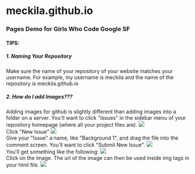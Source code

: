 # meckila.github.io
<h3>Pages Demo for Girls Who Code Google SF</h3>

<h4>TIPS:</h4>

<h5>1. Naming Your Repository</h5>
Make sure the name of your repository of your website matches your username. For example, my username is meckila and the name of the repository is meckila.github.io

<h5>2. How do I add Images???</h5>
Adding images for github is slightly different than adding images into a folder on a server. You'll want to click "Issues" in the sidebar menu of your repository homepage (where all your project files are).

<img src="https://cloud.githubusercontent.com/assets/9985425/8758009/32c95a98-2c94-11e5-8673-5bc7c10f49ea.png">
<br>
Click "New Issue"
<img src="https://cloud.githubusercontent.com/assets/9985425/8758078/cb920ba8-2c94-11e5-89c9-2eace6f72e4e.png">
<br>
Give your "Issue" a name, like "Background 1", and drag the file into the comment screen. You'll want to click "Submit New Issue".
<img src="https://cloud.githubusercontent.com/assets/9985425/8758080/d4d3a9b0-2c94-11e5-9193-f7285c6bdfe4.png">
<br>
You'll get something like the following:
<img src="https://cloud.githubusercontent.com/assets/9985425/8758097/0c6e817e-2c95-11e5-9738-61d48b94fd14.png">
<br>
Click on the image. The url of the image can then be used inside img tags in your html file.
<img src="https://cloud.githubusercontent.com/assets/9985425/8758149/9f8afd70-2c95-11e5-92d7-87e52962d555.png">

